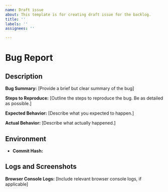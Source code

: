 ```yaml
---
name: Draft issue
about: This template is for creating draft issue for the backlog.
title: ''
labels: ''
assignees: ''

---
```


# Bug Report
 
## Description
 
**Bug Summary:**
[Provide a brief but clear summary of the bug]
 
**Steps to Reproduce:**
[Outline the steps to reproduce the bug. Be as detailed as possible.]
 
**Expected Behavior:**
[Describe what you expected to happen.]
 
**Actual Behavior:**
[Describe what actually happened.]
 
## Environment
 
- **Commit Hash:**
 
## Logs and Screenshots
 
**Browser Console Logs:**
[Include relevant browser console logs, if applicable]
